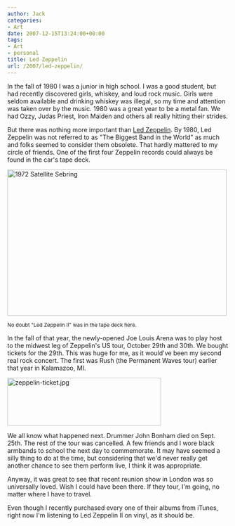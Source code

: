 ```yaml
---
author: Jack
categories:
- Art
date: 2007-12-15T13:24:00+00:00
tags:
- Art
- personal
title: Led Zeppelin
url: /2007/led-zeppelin/
---
```


In the fall of 1980 I was a junior in high school. I was a good student, but had recently discovered girls, whiskey, and loud rock music. Girls were seldom available and drinking whiskey was illegal, so my time and attention was taken over by the music. 1980 was a great year to be a metal fan. We had Ozzy, Judas Priest, Iron Maiden and others all really hitting their strides. 

But there was nothing more important than [Led Zeppelin][1]. By 1980, Led Zeppelin was not referred to as "The Biggest Band in the World" as much and folks seemed to consider them obsolete. That hardly mattered to my circle of friends. One of the first four Zeppelin records could always be found in the car's tape deck.

[<img src="https://farm1.static.flickr.com/1/744409_84a08a9faa.jpg" width="500" height="333" alt="1972 Satellite Sebring" />][2]

<small>No doubt "Led Zeppelin II" was in the tape deck here.</small>

In the fall of that year, the newly-opened Joe Louis Arena was to play host to the midwest leg of Zeppelin's US tour, October 29th and 30th. We bought tickets for the 29th. This was huge for me, as it would've been my second real rock concert. The first was Rush (the Permanent Waves tour) earlier that year in Kalamazoo, MI.

<img src="https://www.baty.net/files/zeppelin-ticket.jpg" alt="zeppelin-ticket.jpg" border="0" width="350" height="109" />

We all know what happened next. Drummer John Bonham died on Sept. 25th. The rest of the tour was cancelled. A few friends and I wore black armbands to school the next day to commemorate. It may have seemed a silly thing to do at the time, but considering that we'd never really get another chance to see them perform live, I think it was appropriate.

Anyway, it was great to see that recent reunion show in London was so universally loved. Wish I could have been there. If they tour, I'm going, no matter where I have to travel. 



Even though I recently purchased every one of their albums from iTunes, right now I'm listening to Led Zeppelin II on vinyl, as it should be.

 [1]: http://en.wikipedia.org/wiki/Led_Zeppelin
 [2]: http://www.flickr.com/photos/jbaty/744409/ "1972 Satellite Sebring by JackBaty, on Flickr"